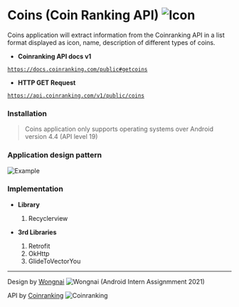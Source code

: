 # Coins (Coin Ranking API) ![Icon](https://www.img.in.th/images/0a49c5196066fe5134c5ef77e75d0ead.png "Icon")

Coins application will extract information from the Coinranking API in a list format displayed as icon, name, description of different types of coins. 

- **Coinranking API docs v1**

<a href="https://docs.coinranking.com/public#getcoins">``` https://docs.coinranking.com/public#getcoins ```</a>

- **HTTP GET Request**

<a href="https://api.coinranking.com/v1/public/coins">``` https://api.coinranking.com/v1/public/coins ```</a>

### Installation 
> Coins application only supports operating systems over Android version 4.4 (API level 19)

### Application design pattern
![Example](https://www.img.in.th/images/3b354c3dfbf0b23eb1c6aa5e597fea4e.png "Example")

### Implementation

- **Library**
  1. Recyclerview 

- **3rd Libraries**
  1. Retrofit
  2. OkHttp
  3. GlideToVectorYou
  
  
<hr>

Design by <a href="https://www.wongnai.com/">Wongnai</a> ![Wongnai](https://www.img.in.th/images/a7e549a7087e6a5c3195f92e3b87dbb4.png "Wongnai")  (Android Intern Assignmment 2021)

API by <a href="https://coinranking.com/">Coinranking</a> ![Coinranking](https://www.img.in.th/images/870138395fd6c8420ee305ceff4b1b43.png "Coinranking")
